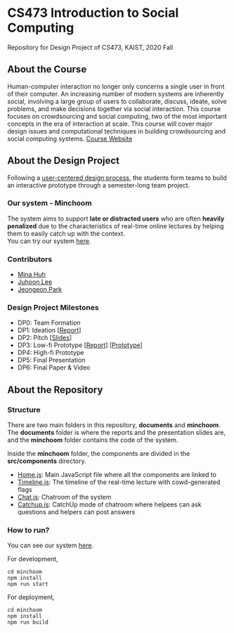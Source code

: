 # CS473 Introduction to Social Computing
Repository for Design Project of CS473, KAIST, 2020 Fall 

## About the Course
Human-computer interaction no longer only concerns a single user in front of their computer. An increasing number of modern systems are inherently social, involving a large group of users to collaborate, discuss, ideate, solve problems, and make decisions together via social interaction. This course focuses on crowdsourcing and social computing, two of the most important concepts in the era of interaction at scale. This course will cover major design issues and computational techniques in building crowdsourcing and social computing systems. [Course Website](https://www.kixlab.org/courses/cs473-fall-2020/index.html)

## About the Design Project
Following a [user-centered design process](https://www.kixlab.org/courses/cs473-fall-2020/design-project.html), the students form teams to build an interactive prototype through a semester-long team project.

### Our system - Minchoom
The system aims to support **late or distracted users** who are often **heavily penalized** due to the characteristics of real-time online lectures by helping them to easily catch up with the context.  
You can try our system [here](https://minchoom-cs473.web.app/).

### Contributors
* [Mina Huh](https://github.com/minarainbow)
* [Juhoon Lee](https://github.com/julielee16)
* [Jeongeon Park](https://github.com/jeongeonp)

### Design Project Milestones
* DP0: Team Formation
* DP1: Ideation [[Report](./documents/DP1/DP1-Ideation.md)]
* DP2: Pitch [[Slides](./documents/DP2/DP2-Project%20Pitch.pdf)]
* DP3: Low-fi Prototype [[Report](./documents/DP3/DP3-Low-fi.md)] [[Prototype](https://www.figma.com/proto/JHYZayKschscpM5sQty0GX/CS473-DP3-Low-fi?node-id=133%3A643&scaling=min-zoom)]
* DP4: High-fi Prototype
* DP5: Final Presentation
* DP6: Final Paper & Video

## About the Repository
### Structure
There are two main folders in this repository, **documents** and **minchoom**.  
The **documents** folder is where the reports and the presentation slides are, and the **minchoom** folder contains the code of the system.  

Inside the **minchoom** folder, the components are divided in the **src/components** directory.
* [Home.js](./minchoom/src/components/Home.js): Main JavaScript file where all the components are linked to
* [Timeline.js](./minchoom/src/components/Timeline.js): The timeline of the real-time lecture with cowd-generated flags
* [Chat.js](./minchoom/src/components/Chat.js): Chatroom of the system
* [Catchup.js](./minchoom/src/components/Catchup.js): CatchUp mode of chatroom where helpees can ask questions and helpers can post answers

### How to run?
You can see our system [here](https://minchoom-cs473.web.app/).  

For development,
```
cd minchoom
npm install
npm run start
```

For deployment,
```
cd minchoom
npm install
npm run build
```
